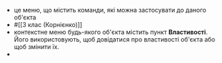 - це меню, що містить команди, які можна застосувати до даного об'єкта
- #[[3 клас (Корнієнко)]]
- контекстне меню будь-якого об'єкта містить пункт **Властивості**. Його використовують, щоб довідатися про властивості об'єкта або щоб змінити їх.
-